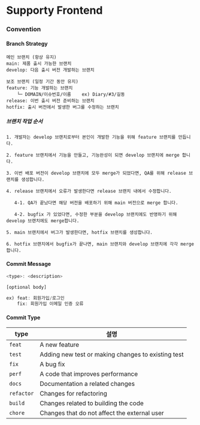 # Supporty Frontend

### Convention
#### Branch Strategy
```
메인 브랜치 (항상 유지)
main: 제품 출시 가능한 브랜치
develop: 다음 출시 버전 개발하는 브랜치

보조 브랜치 (일정 기간 동안 유지)
feature: 기능 개발하는 브랜치
    └─ DOMAIN/이슈번호/이름    ex) Diary/#3/길동
release: 이번 출시 버전 준비하는 브랜치
hotfix: 출시 버전에서 발생한 버그를 수정하는 브랜치
```

##### 브랜치 작업 순서
```
1. 개발자는 develop 브랜치로부터 본인이 개발한 기능을 위해 feature 브랜치를 만듭니다. 

2. feature 브랜치에서 기능을 만들고, 기능완성이 되면 develop 브랜치에 merge 합니다. 

3. 이번 배포 버전이 develop 브랜치에 모두 merge가 되었다면, QA를 위해 release 브랜치를 생성합니다.

4. release 브랜치에서 오류가 발생한다면 release 브랜치 내에서 수정합니다. 

   4-1. QA가 끝났다면 해당 버전을 배포하기 위해 main 버전으로 merge 합니다. 

   4-2. bugfix 가 있었다면, 수정한 부분을 develop 브랜치에도 반영하기 위해 develop 브랜치에도 merge합니다. 

5. main 브랜치에서 버그가 발생한다면, hotfix 브랜치를 생성합니다. 

6. hotfix 브랜치에서 bugfix가 끝나면, main 브랜치와 develop 브랜치에 각각 merge합니다. 
```

#### Commit Message
```javascript
<type>: <description>

[optional body]

ex) feat: 회원가입/로그인
    fix: 회원가입 이메일 인증 오류
```

#### Commit Type
| type      | 설명                                               |
|-----------|--------------------------------------------------|
| `feat`    | A new feature                                    |
| `test`    | Adding new test or making changes to existing test |
| `fix`     | A bug fix                                        |
| `perf`    | A code that improves performance                 |
| `docs`    | Documentation a related changes                  |
| `refactor` | Changes for refactoring                      |
| `build`   | Changes related to building the code             |
| `chore`   | Changes that do not affect the external user     |
